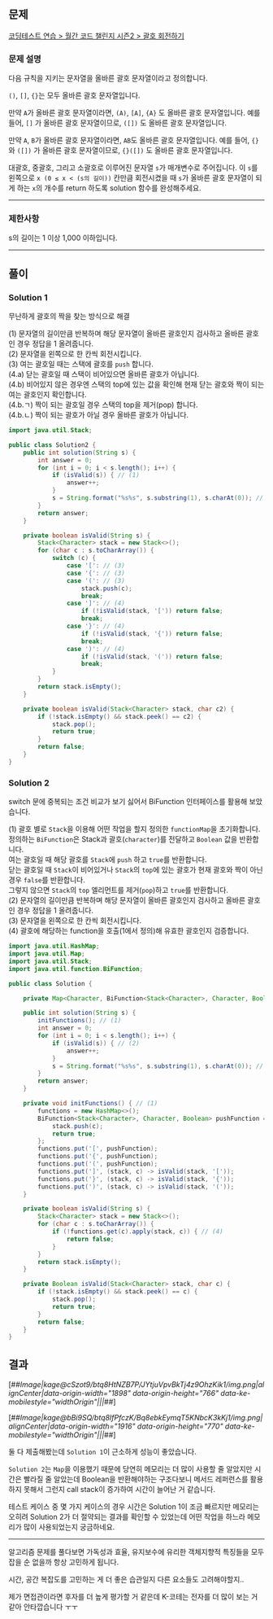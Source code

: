 ## 문제

[코딩테스트 연습 > 월간 코드 챌린지 시즌2 > 괄호 회전하기](https://programmers.co.kr/learn/courses/30/lessons/76502)

### 문제 설명

다음 규칙을 지키는 문자열을 올바른 괄호 문자열이라고 정의합니다.

`()`, `[]`, `{}`는 모두 올바른 괄호 문자열입니다.

만약 `A`가 올바른 괄호 문자열이라면, `(A)`, `[A]`, `{A}` 도 올바른 괄호 문자열입니다. 예를 들어, `[]` 가 올바른 괄호 문자열이므로, `([])` 도 올바른 괄호 문자열입니다.

만약 `A`, `B`가 올바른 괄호 문자열이라면, `AB`도 올바른 괄호 문자열입니다. 예를 들어, `{}` 와 `([])` 가 올바른 괄호 문자열이므로, `{}([])` 도 올바른 괄호 문자열입니다.

대괄호, 중괄호, 그리고 소괄호로 이루어진 문자열 `s`가 매개변수로 주어집니다. 이 `s`를 왼쪽으로 `x (0 ≤ x < (s의 길이))` 칸만큼 회전시켰을 때 `s`가 올바른 괄호 문자열이 되게 하는 `x`의
개수를 return 하도록 solution 함수를 완성해주세요.

---

### 제한사항

s의 길이는 1 이상 1,000 이하입니다.

---

## 풀이

### Solution 1

무난하게 괄호의 짝을 찾는 방식으로 해결

(1) 문자열의 길이만큼 반복하며 해당 문자열이 올바른 괄호인지 검사하고 올바른 괄호인 경우 정답을 1 올려줍니다. <br>
(2) 문자열을 왼쪽으로 한 칸씩 회전시킵니다. <br>
(3) 여는 괄호일 때는 스택에 괄호를 `push` 합니다. <br>
(4.a) 닫는 괄호일 때 스택이 비어있으면 올바른 괄호가 아닙니다. <br>
(4.b) 비어있지 않은 경우엔 스택의 top에 있는 값을 확인해 현재 닫는 괄호와 짝이 되는 여는 괄호인지 확인합니다. <br>
(4.b.ㄱ) 짝이 되는 괄호일 경우 스택의 top을 제거(pop) 합니다. <br>
(4.b.ㄴ) 짝이 되는 괄호가 아닐 경우 올바른 괄호가 아닙니다. <br>

```java
import java.util.Stack;

public class Solution2 {
    public int solution(String s) {
        int answer = 0;
        for (int i = 0; i < s.length(); i++) {
            if (isValid(s)) { // (1)
                answer++;
            }
            s = String.format("%s%s", s.substring(1), s.charAt(0)); // (2)
        }
        return answer;
    }

    private boolean isValid(String s) {
        Stack<Character> stack = new Stack<>();
        for (char c : s.toCharArray()) {
            switch (c) {
                case '[': // (3)
                case '{': // (3)
                case '(': // (3)
                    stack.push(c);
                    break;
                case ']': // (4)
                    if (!isValid(stack, '[')) return false;
                    break;
                case '}': // (4)
                    if (!isValid(stack, '{')) return false;
                    break;
                case ')': // (4)
                    if (!isValid(stack, '(')) return false;
                    break;
            }
        }
        return stack.isEmpty();
    }

    private boolean isValid(Stack<Character> stack, char c2) {
        if (!stack.isEmpty() && stack.peek() == c2) {
            stack.pop();
            return true;
        }
        return false;
    }
}
```

### Solution 2

switch 문에 중복되는 조건 비교가 보기 싫어서 BiFunction 인터페이스를 활용해 보았습니다.

(1) 괄호 별로 `Stack`을 이용해 어떤 작업을 할지 정의한 `functionMap`을 초기화합니다. <br>
    정의하는 `BiFunction`은 Stack과 괄호(`character`)를 전달하고 `Boolean` 값을 반환합니다. <br>
    여는 괄호일 때 해당 괄호를 `Stack`에 `push` 하고 `true`를 반환합니다. <br>
    닫는 괄호일 때 `Stack`이 비어있거나 `Stack`의 `top`에 있는 괄호가 현재 괄호와 짝이 아닌 경우 `false`를 반환합니다. <br>
    그렇지 않으면 `Stack`의 `top` 엘리먼트를 제거(`pop`)하고 `true`를 반환합니다. <br>
(2) 문자열의 길이만큼 반복하며 해당 문자열이 올바른 괄호인지 검사하고 올바른 괄호인 경우 정답을 1 올려줍니다. <br>
(3) 문자열을 왼쪽으로 한 칸씩 회전시킵니다. <br>
(4) 괄호에 해당하는 function을 호출(1에서 정의)해 유효한 괄호인지 검증합니다. <br>

```java
import java.util.HashMap;
import java.util.Map;
import java.util.Stack;
import java.util.function.BiFunction;

public class Solution {

    private Map<Character, BiFunction<Stack<Character>, Character, Boolean>> functions;

    public int solution(String s) {
        initFunctions(); // (1)
        int answer = 0;
        for (int i = 0; i < s.length(); i++) {
            if (isValid(s)) { // (2)
                answer++;
            }
            s = String.format("%s%s", s.substring(1), s.charAt(0)); // (3)
        }
        return answer;
    }

    private void initFunctions() { // (1)
        functions = new HashMap<>();
        BiFunction<Stack<Character>, Character, Boolean> pushFunction = (stack, c) -> {
            stack.push(c);
            return true;
        };
        functions.put('[', pushFunction);
        functions.put('{', pushFunction);
        functions.put('(', pushFunction);
        functions.put(']', (stack, c) -> isValid(stack, '['));
        functions.put('}', (stack, c) -> isValid(stack, '{'));
        functions.put(')', (stack, c) -> isValid(stack, '('));
    }

    private boolean isValid(String s) {
        Stack<Character> stack = new Stack<>();
        for (char c : s.toCharArray()) {
            if (!functions.get(c).apply(stack, c)) { // (4)
                return false;
            }
        }
        return stack.isEmpty();
    }

    private Boolean isValid(Stack<Character> stack, char c) {
        if (!stack.isEmpty() && stack.peek() == c) {
            stack.pop();
            return true;
        }
        return false;
    }
}
```


## 결과

[##_Image|kage@cSzot9/btq8HtNZB7P/JYtjuVpvBkTj4z9OhzKik1/img.png|alignCenter|data-origin-width="1898" data-origin-height="766" data-ke-mobilestyle="widthOrigin"|||_##]

[##_Image|kage@bBi9SQ/btq8IfPfczK/Bq8ebkEymqT5KNbcK3kKj1/img.png|alignCenter|data-origin-width="1916" data-origin-height="770" data-ke-mobilestyle="widthOrigin"|||_##]

둘 다 제출해봤는데 `Solution 1`이 근소하게 성능이 좋았습니다.

`Solution 2`는 `Map`을 이용했기 때문에 당연히 메모리는 더 많이 사용할 줄 알았지만 시간은 빨라질 줄 알았는데 Boolean을 반환해야하는 구조다보니 메서드 레퍼런스를 활용하지 못해서 그런지 call stack이 증가하여 시간이 늘어난 거 같습니다.

테스트 케이스 중 몇 가지 케이스의 경우 시간은 Solution 1이 조금 빠르지만 메모리는 오히려 Solution 2가 더 절약되는 결과를 확인할 수 있었는데 어떤 작업을 하느라 메모리가 많이 사용되었는지 궁금하네요.

---

알고리즘 문제를 풀다보면 가독성과 효율, 유지보수에 유리한 객체지향적 특징들을 모두 잡을 순 없을까 항상 고민하게 됩니다.

시간, 공간 복잡도를 고민하는 게 더 좋은 습관일지 다른 요소들도 고려해야할지..

제가 면접관이라면 후자를 더 높게 평가할 거 같은데 K-코테는 전자를 더 많이 보는 거 같아 안타깝습니다 ㅜㅜ